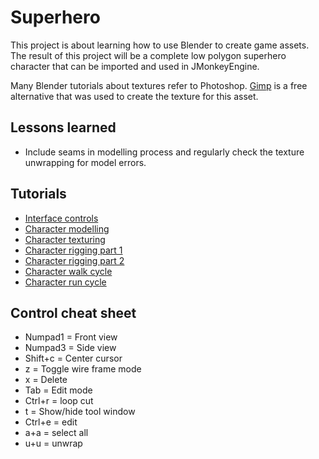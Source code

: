 Superhero
=========
This project is about learning how to use Blender to create game assets.
The result of this project will be a complete low polygon superhero character that can be imported and used in JMonkeyEngine.
  
Many Blender tutorials about textures refer to Photoshop.
[Gimp](https://www.gimp.org/) is a free alternative that was used to create the texture for this asset.
  
Lessons learned
---------------
 * Include seams in modelling process and regularly check the texture unwrapping for model errors.
  
Tutorials
---------
 * [Interface controls](https://www.youtube.com/watch?v=iO5QHmBv4BU)
 * [Character modelling](https://www.youtube.com/watch?v=DiIoWrOlIRw)
 * [Character texturing](https://www.youtube.com/watch?v=JYBPXTful2g)
 * [Character rigging part 1](https://www.youtube.com/watch?v=Q9f-WVs3ghI)
 * [Character rigging part 2](https://www.youtube.com/watch?v=TPEmonfLo94)
 * [Character walk cycle](https://www.youtube.com/watch?v=DuUWxUitJos)
 * [Character run cycle](https://www.youtube.com/watch?v=_YdA-J27YPU)
  
Control cheat sheet
-------------------
 * Numpad1 = Front view
 * Numpad3 = Side view
 * Shift+c = Center cursor
 * z = Toggle wire frame mode
 * x = Delete
 * Tab = Edit mode
 * Ctrl+r = loop cut
 * t = Show/hide tool window
 * Ctrl+e = edit
 * a+a = select all
 * u+u = unwrap
